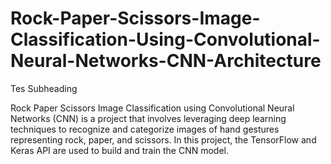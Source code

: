 # Rock-Paper-Scissors-Image-Classification-Using-Convolutional-Neural-Networks-CNN-Architecture

Tes Subheading

Rock Paper Scissors Image Classification using Convolutional Neural Networks (CNN) is a project that involves leveraging deep learning techniques to recognize and categorize images of hand gestures representing rock, paper, and scissors. In this project, the TensorFlow and Keras API are used to build and train the CNN model.
